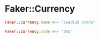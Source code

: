 # Faker::Currency

```ruby
Faker::Currency.name #=> "Swedish Krona"

Faker::Currency.code #=> "USD"
```
